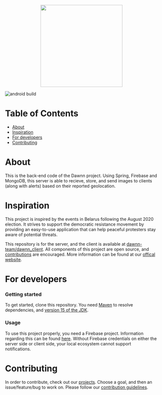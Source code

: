 <p align="center">
  <img width="270" height="270" src="https://user-images.githubusercontent.com/41195669/111856294-13324900-8900-11eb-99e7-92a71fe0d4c1.png">
</p>

![android build](https://github.com/dawnn-team/dawn_server/actions/workflows/maven.yml/badge.svg)

# Table of Contents
* [About](#about)
* [Inspiration](#inspiration)
* [For developers](#for-developers)
* [Contributing](#contributing)

# About
 This is the back-end code of the Dawnn project. Using Spring, Firebase and MongoDB, this server is able to recieve, store,
 and send images to clients (along with alerts) based on their reported geolocation.
 
# Inspiration 
 This project is inspired by the events in Belarus following the August 2020 election. It strives to support the democratic resistance movement by providing an easy-to-use application that can help peaceful protesters stay aware of potential threats.

This repository is for the server, and the client is available at [dawnn-team/dawnn_client](https://github.com/dawnn-team/dawnn_client). All components of this project are open source, and [contributions](#contributing) are encouraged. More information can be found at our [offical website](https://dawnn.org).

# For developers
  ### Getting started
   To get started, clone this repository. You need [Maven](https://maven.apache.org/) to resolve dependencies, and [version 15 of the JDK](https://www.oracle.com/java/technologies/javase/jdk15-archive-downloads.html).
  ### Usage
   To use this project properly, you need a Firebase project. Information regarding this can be found [here](https://firebase.google.com/docs/admin/setup). Without Firebase credentials on either the server side or client side, your local ecosystem cannot support notifications.

# Contributing
In order to contribute, check out our [projects](https://github.com/orgs/dawnn-team/projects). Choose a goal, and then an issue/feature/bug to work on. Please follow our [contribution guidelines](https://github.com/dawnn-team/dawnn_client/blob/main/CONTRIBUTING.md).
